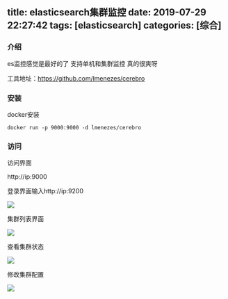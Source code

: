 title: elasticsearch集群监控
date: 2019-07-29 22:27:42
tags: [elasticsearch]
categories: [综合]
---
### 介绍

es监控感觉是最好的了 支持单机和集群监控 真的很爽呀

<!--more-->

工具地址：https://github.com/lmenezes/cerebro

### 安装

docker安装

```
docker run -p 9000:9000 -d lmenezes/cerebro
```

### 访问

访问界面

http://ip:9000

登录界面输入http://ip:9200

![](/images/20190729123.png)

集群列表界面

![](/images/1149398-20190624140724022-352345765.png)

查看集群状态

![](/images/1149398-20190624145610979-1953235867.png)

修改集群配置

![](/images/1149398-20190624141613295-78055326.png)